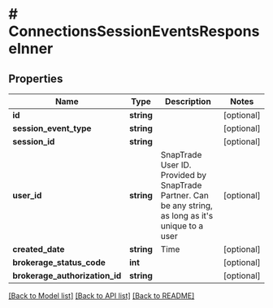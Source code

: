 # # ConnectionsSessionEventsResponseInner

## Properties

Name | Type | Description | Notes
------------ | ------------- | ------------- | -------------
**id** | **string** |  | [optional]
**session_event_type** | **string** |  | [optional]
**session_id** | **string** |  | [optional]
**user_id** | **string** | SnapTrade User ID. Provided by SnapTrade Partner. Can be any string, as long as it&#39;s unique to a user | [optional]
**created_date** | **string** | Time | [optional]
**brokerage_status_code** | **int** |  | [optional]
**brokerage_authorization_id** | **string** |  | [optional]

[[Back to Model list]](../../README.md#models) [[Back to API list]](../../README.md#endpoints) [[Back to README]](../../README.md)

